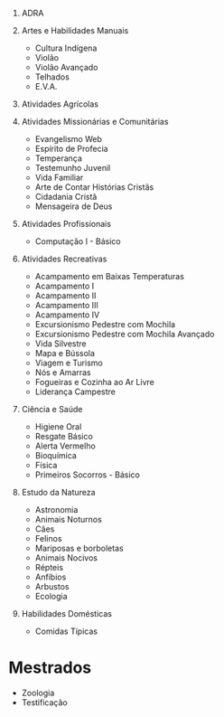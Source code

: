 1. ADRA

2. Artes e Habilidades Manuais
   - Cultura Indígena
   - Violão
   - Violão Avançado
   - Telhados
   - E.V.A.

3. Atividades Agrícolas

4. Atividades Missionárias e Comunitárias
   - Evangelismo Web
   - Espírito de Profecia
   - Temperança
   - Testemunho Juvenil
   - Vida Familiar
   - Arte de Contar Histórias Cristãs
   - Cidadania Cristã
   - Mensageira de Deus

5. Atividades Profissionais
   - Computação I - Básico
  
6. Atividades Recreativas
   - Acampamento em Baixas Temperaturas
   - Acampamento I
   - Acampamento II
   - Acampamento III
   - Acampamento IV
   - Excursionismo Pedestre com Mochila
   - Excursionismo Pedestre com Mochila Avançado
   - Vida Silvestre
   - Mapa e Bússola
   - Viagem e Turismo
   - Nós e Amarras
   - Fogueiras e Cozinha ao Ar Livre
   - Liderança Campestre 

7. Ciência e Saúde
   - Higiene Oral
   - Resgate Básico
   - Alerta Vermelho
   - Bioquímica
   - Física
   - Primeiros Socorros - Básico 

8. Estudo da Natureza
   - Astronomia
   - Animais Noturnos
   - Cães
   - Felinos
   - Mariposas e borboletas
   - Animais Nocivos
   - Répteis
   - Anfíbios
   - Arbustos
   - Ecologia

9. Habilidades Domésticas
    - Comidas Típicas


# **Mestrados**
- Zoologia
- Testificação
